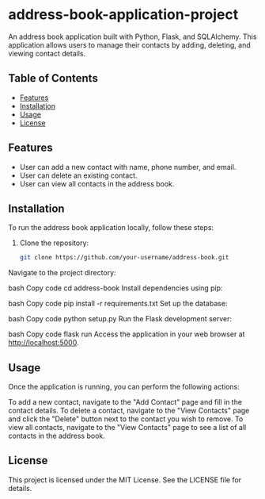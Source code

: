 # address-book-application-project

An address book application built with Python, Flask, and SQLAlchemy. This application allows users to manage their contacts by adding, deleting, and viewing contact details.

## Table of Contents

- [Features](#features)
- [Installation](#installation)
- [Usage](#usage)
- [License](#license)

## Features

- User can add a new contact with name, phone number, and email.
- User can delete an existing contact.
- User can view all contacts in the address book.

## Installation

To run the address book application locally, follow these steps:

1. Clone the repository:

   ```bash
   git clone https://github.com/your-username/address-book.git

Navigate to the project directory:

bash
Copy code
cd address-book
Install dependencies using pip:

bash
Copy code
pip install -r requirements.txt
Set up the database:

bash
Copy code
python setup.py
Run the Flask development server:

bash
Copy code
flask run
Access the application in your web browser at <http://localhost:5000>.

## Usage

Once the application is running, you can perform the following actions:

To add a new contact, navigate to the "Add Contact" page and fill in the contact details.
To delete a contact, navigate to the "View Contacts" page and click the "Delete" button next to the contact you wish to remove.
To view all contacts, navigate to the "View Contacts" page to see a list of all contacts in the address book.

## License

This project is licensed under the MIT License. See the LICENSE file for details.
